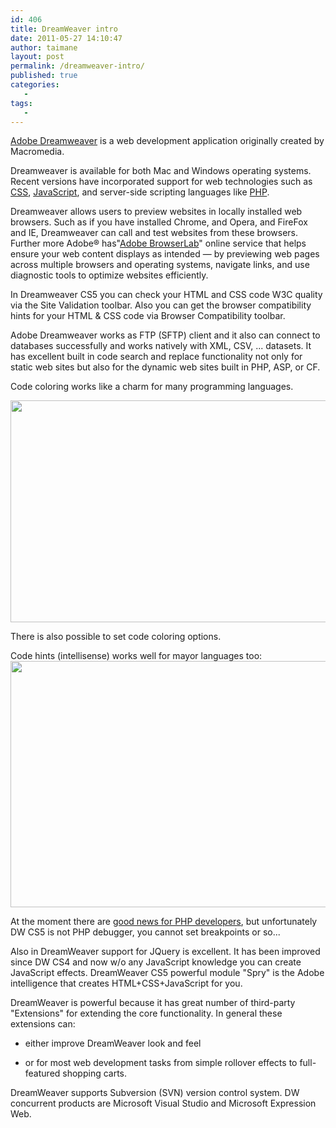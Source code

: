 ```yaml
---
id: 406
title: DreamWeaver intro
date: 2011-05-27 14:10:47
author: taimane
layout: post
permalink: /dreamweaver-intro/
published: true
categories:
   -
tags:
   -
---
```

<a rel="nofollow" title="Adobe Dreamweaver" href="http://www.adobe.com/products/dreamweaver.html">Adobe Dreamweaver</a> is a web development application originally created by Macromedia.

Dreamweaver is available for both Mac and Windows operating systems. Recent versions have incorporated support for web technologies such as <a rel="nofollow" title="CSS" href="http://en.wikipedia.org/wiki/Cascading_Style_Sheets">CSS</a>, <a rel="nofollow" title="JavaScript" href="http://en.wikipedia.org/wiki/JavaScript">JavaScript</a>, and server-side scripting languages like <a rel="nofollow" title="PHP" href="http://en.wikipedia.org/wiki/PHP">PHP</a>.



Dreamweaver allows users to preview websites in locally installed web browsers. Such as if you have installed Chrome, and Opera, and FireFox and IE, Dreamweaver can call and test websites from these browsers. Further more Adobe® has"<a rel="nofollow" title="Adobe BrowserLab" href="https://browserlab.adobe.com/en-us/features.html">Adobe BrowserLab</a>" online service that helps ensure your web content displays as intended — by previewing web pages across multiple browsers and operating systems, navigate links, and use diagnostic tools to optimize websites efficiently.



In Dreamweaver CS5 you can check your HTML and CSS code W3C quality via the Site Validation toolbar. Also you can get the browser compatibility hints for your HTML &amp; CSS code via Browser Compatibility toolbar.



Adobe Dreamweaver works as FTP (SFTP) client and it also can connect to databases successfully and works natively with XML, CSV, ... datasets. It has excellent built in code search and replace functionality not only for static web sites but also for the dynamic web sites built in PHP, ASP, or CF.



Code coloring works like a charm for many programming languages.

<img class="alignnone size-full wp-image-420" title="codecoloring" src="https://programming-review.com/wp-content/uploads/2011/05/codecoloring.png" alt="" width="659" height="355" />

There is also possible to set code coloring options.


Code hints (intellisense) works well for mayor languages too:
<img class="alignnone size-full wp-image-421" title="codehints" src="https://programming-review.com/wp-content/uploads/2011/05/codehints.png" alt="" width="558" height="394" />



At the moment there are <a rel="nofollow" href="http://foundationphp.com/blog/2010/04/12/dreamweaver-cs5-is-good-news-for-php-devs/">good news for PHP developers</a>, but unfortunately DW CS5 is not PHP debugger, you cannot set breakpoints or so...



Also in DreamWeaver support for JQuery is excellent. It has been improved since DW CS4 and now w/o any JavaScript knowledge you can create JavaScript effects. DreamWeaver CS5 powerful module "Spry" is the Adobe intelligence that creates HTML+CSS+JavaScript for you.



DreamWeaver is powerful because it has great number of third-party "Extensions" for extending the core functionality. In general these extensions can:

* either improve DreamWeaver look and feel

* or for most web development tasks from simple rollover effects to full-featured shopping carts.



DreamWeaver supports Subversion (SVN) version control system. DW concurrent products are Microsoft Visual Studio and Microsoft Expression Web.
